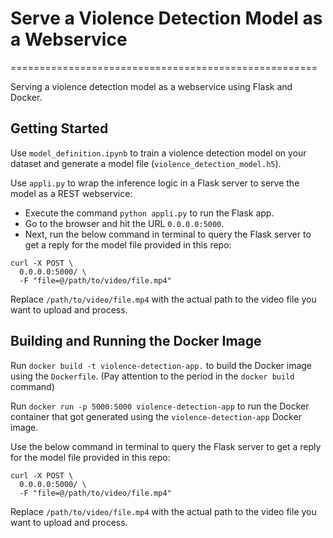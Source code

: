 # Serve a Violence Detection Model as a Webservice
=====================================================

Serving a violence detection model as a webservice using Flask and Docker.

## Getting Started

Use `model_definition.ipynb` to train a violence detection model on your dataset and generate a model file (`violence_detection_model.h5`).

Use `appli.py` to wrap the inference logic in a Flask server to serve the model as a REST webservice:

* Execute the command `python appli.py` to run the Flask app.
* Go to the browser and hit the URL `0.0.0.0:5000`.
* Next, run the below command in terminal to query the Flask server to get a reply for the model file provided in this repo:
```
curl -X POST \
  0.0.0.0:5000/ \
  -F "file=@/path/to/video/file.mp4"
```
Replace `/path/to/video/file.mp4` with the actual path to the video file you want to upload and process.

## Building and Running the Docker Image

Run `docker build -t violence-detection-app.` to build the Docker image using the `Dockerfile`. (Pay attention to the period in the `docker build` command)

Run `docker run -p 5000:5000 violence-detection-app` to run the Docker container that got generated using the `violence-detection-app` Docker image. 

Use the below command in terminal to query the Flask server to get a reply for the model file provided in this repo:
```
curl -X POST \
  0.0.0.0:5000/ \
  -F "file=@/path/to/video/file.mp4"
```
Replace `/path/to/video/file.mp4` with the actual path to the video file you want to upload and process.

